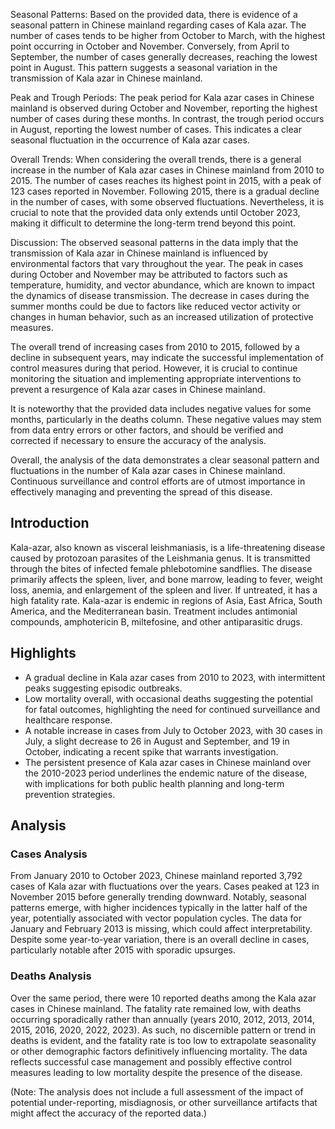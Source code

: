 Seasonal Patterns:
Based on the provided data, there is evidence of a seasonal pattern in Chinese mainland regarding cases of Kala azar. The number of cases tends to be higher from October to March, with the highest point occurring in October and November. Conversely, from April to September, the number of cases generally decreases, reaching the lowest point in August. This pattern suggests a seasonal variation in the transmission of Kala azar in Chinese mainland.

Peak and Trough Periods:
The peak period for Kala azar cases in Chinese mainland is observed during October and November, reporting the highest number of cases during these months. In contrast, the trough period occurs in August, reporting the lowest number of cases. This indicates a clear seasonal fluctuation in the occurrence of Kala azar cases.

Overall Trends:
When considering the overall trends, there is a general increase in the number of Kala azar cases in Chinese mainland from 2010 to 2015. The number of cases reaches its highest point in 2015, with a peak of 123 cases reported in November. Following 2015, there is a gradual decline in the number of cases, with some observed fluctuations. Nevertheless, it is crucial to note that the provided data only extends until October 2023, making it difficult to determine the long-term trend beyond this point.

Discussion:
The observed seasonal patterns in the data imply that the transmission of Kala azar in Chinese mainland is influenced by environmental factors that vary throughout the year. The peak in cases during October and November may be attributed to factors such as temperature, humidity, and vector abundance, which are known to impact the dynamics of disease transmission. The decrease in cases during the summer months could be due to factors like reduced vector activity or changes in human behavior, such as an increased utilization of protective measures.

The overall trend of increasing cases from 2010 to 2015, followed by a decline in subsequent years, may indicate the successful implementation of control measures during that period. However, it is crucial to continue monitoring the situation and implementing appropriate interventions to prevent a resurgence of Kala azar cases in Chinese mainland.

It is noteworthy that the provided data includes negative values for some months, particularly in the deaths column. These negative values may stem from data entry errors or other factors, and should be verified and corrected if necessary to ensure the accuracy of the analysis.

Overall, the analysis of the data demonstrates a clear seasonal pattern and fluctuations in the number of Kala azar cases in Chinese mainland. Continuous surveillance and control efforts are of utmost importance in effectively managing and preventing the spread of this disease.

## Introduction

Kala-azar, also known as visceral leishmaniasis, is a life-threatening disease caused by protozoan parasites of the Leishmania genus. It is transmitted through the bites of infected female phlebotomine sandflies. The disease primarily affects the spleen, liver, and bone marrow, leading to fever, weight loss, anemia, and enlargement of the spleen and liver. If untreated, it has a high fatality rate. Kala-azar is endemic in regions of Asia, East Africa, South America, and the Mediterranean basin. Treatment includes antimonial compounds, amphotericin B, miltefosine, and other antiparasitic drugs.

## Highlights

- A gradual decline in Kala azar cases from 2010 to 2023, with intermittent peaks suggesting episodic outbreaks. <br/>
- Low mortality overall, with occasional deaths suggesting the potential for fatal outcomes, highlighting the need for continued surveillance and healthcare response. <br/>
- A notable increase in cases from July to October 2023, with 30 cases in July, a slight decrease to 26 in August and September, and 19 in October, indicating a recent spike that warrants investigation. <br/>
- The persistent presence of Kala azar cases in Chinese mainland over the 2010-2023 period underlines the endemic nature of the disease, with implications for both public health planning and long-term prevention strategies. <br/>

## Analysis

### Cases Analysis

From January 2010 to October 2023, Chinese mainland reported 3,792 cases of Kala azar with fluctuations over the years. Cases peaked at 123 in November 2015 before generally trending downward. Notably, seasonal patterns emerge, with higher incidences typically in the latter half of the year, potentially associated with vector population cycles. The data for January and February 2013 is missing, which could affect interpretability. Despite some year-to-year variation, there is an overall decline in cases, particularly notable after 2015 with sporadic upsurges.

### Deaths Analysis

Over the same period, there were 10 reported deaths among the Kala azar cases in Chinese mainland. The fatality rate remained low, with deaths occurring sporadically rather than annually (years 2010, 2012, 2013, 2014, 2015, 2016, 2020, 2022, 2023). As such, no discernible pattern or trend in deaths is evident, and the fatality rate is too low to extrapolate seasonality or other demographic factors definitively influencing mortality. The data reflects successful case management and possibly effective control measures leading to low mortality despite the presence of the disease.

(Note: The analysis does not include a full assessment of the impact of potential under-reporting, misdiagnosis, or other surveillance artifacts that might affect the accuracy of the reported data.)
